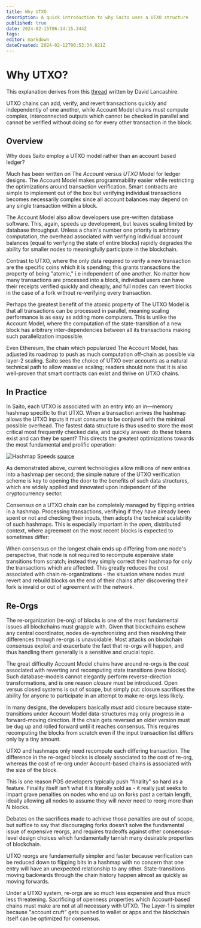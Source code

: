 ```yaml
---
title: Why UTXO
description: A quick introduction to why Saito uses a UTXO structure
published: true
date: 2024-02-15T06:14:15.344Z
tags: 
editor: markdown
dateCreated: 2024-02-12T00:53:34.021Z
---
```


# Why UTXO?

This explanation derives from this [thread](https://twitter.com/dlancashi/status/1756705883029934464) written by David Lancashire.

UTXO chains can add, verify, and revert transactions quickly and independently of one another, while Account Model chains must compute complex, interconnected outputs which cannot be checked in parallel and cannot be verified without doing so for every other transaction in the block.

## Overview

Why does Saito employ a UTXO model rather than an account based ledger?

Much has been written on The *Account* versus *UTXO* Model for ledger designs. The Account Model makes programmability easier while restricting the optimizations around transaction verification. Smart contracts are simple to implement out of the box but verifying individual transactions becomes necessarily complex since all account balances may depend on any single transaction within a block.

The Account Model also allow developers use pre-written database software. This, again, speeds up development, but leaves scaling limited by database throughput. Unless a chain's number one priority is arbitrary computation, the overhead associated with verifying individual account balances (equal to verifying the state of entire blocks) rapidly degrades the ability for smaller nodes to meaningfully participate in the blockchain.

Contrast to UTXO, where the only data required to verify a new transaction are the specific coins which it is spending; this grants transactions the property of being "atomic," i.e independent of one another. No matter how many transactions are processed into a block, individual users can have their receipts verified quickly and cheaply, and full nodes can revert blocks in the case of a fork without re-verifying every transaction.

Perhaps the greatest benefit of the atomic property of The UTXO Model is that all transactions can be processed in parallel, meaning scaling performance is as easy as adding more computers. This is unlike the Account Model, where the computation of the state-transition of a new block has arbitrary inter-dependencies between all its transactions making such parallelization impossible.

Even Ethereum, the chain which popularized The Account Model, has adjusted its roadmap to push as much computation off-chain as possible via layer-2 scaling. Saito sees the choice of UTXO over accounts as a natural technical path to allow massive scaling; readers should note that it is also well-proven that smart contracts can exist and thrive on UTXO chains.

## In Practice

In Saito, each UTXO is associated with an entry into an in—memory hashmap specific to that UTXO. When a transaction arrives the hashmap allows the UTXO inputs it must consume to be conjured with the minimal possible overhead. The fastest data structure is thus used to store the most critical most frequently checked data, and quickly answer: do these tokens exist and can they be spent? This directs the greatest optimizations towards the most fundamental and prolific operation:

![Hashmap Speeds](https://pbs.twimg.com/media/GGETcXlX0AAD6I2?format=jpg&name=small)
[source](https://tessil.github.10/2616/68/29/benchmark-hopscotch-map.html)

As demonstrated above, current technologies allow millions of new entries into a hashmap per second; the simple nature of the UTXO verification scheme is key to opening the door to the benefits of such data structures, which are widely applied and innovated upon independent of the cryptocurrency sector.

<!--
Nodes can delete the massive block data from rapid-memory access, as the critical information is now contained in this incredibly-compact and rapid-access data structure.

When you want to spend tokens, your transaction says "here is the utxo I want to spend...” the information in the spending tx is used to "recreate" the key that would have been used to add the UTXO, and the full nodes can check the hashmap - if an entry exists then the tokens must have been added.


This is now possible to do in parallel and doesn't require a database re-orging the chain is also much faster and doesn't run into the problems that smart contract—style chains do, because all the blockchain is really doing on the base layer is flipping entries in this hashmap.
-->

Consensus on a UTXO chain can be completely managed by flipping entries in a hashmap. Processing transactions, verifying if they have already been spent or not and checking their inputs, then adopts the technical scalability of such hashmaps. This is especially important in the *open*, distributed context, where agreement on the most recent blocks is expected to sometimes differ:

When consensus on the longest chain ends up differing from one node's perspective, that node is not required to recompute expensive state transitions from scratch; instead they simply correct their hashmap for only the transactions which are affected. This greatly reduces the cost associated with chain re-organizations - the situation where nodes must revert and rebuild blocks on the end of their chains after discovering their fork is invalid or out of agreement with the network.

## Re-Orgs

<!--
Entry A becomes unspendable and entries B and C become spendable.

If the chain rolls back in the other direction (such as during a re-org) B and C become unspendable and A becomes spendable.
-->

The re-organization (re-org) of blocks is one of the most fundamental issues all blockchains must grapple with. Given that blockchains eschew any central coordinator, nodes de-synchronizing and then resolving their differences through re-orgs is unavoidable. Most attacks on blockchain consensus exploit and exacerbate the fact that re-orgs will happen, and thus handling them generally is a sensitive and crucial topic.

The great difficulty Account Model chains have around re-orgs is the *cost* associated with reverting and recomputing state transitions (new blocks). Such database-models cannot elegantly perform reverse-direction transformations, and is one reason *closure* must be introduced. Open versus closed systems is out of scope, but simply put: closure sacrifices the ability for anyone to participate in an attempt to make re-orgs less likely.

In many designs, the developers basically *must* add closure because state-transitions under Account Model data-structures may only progress in a forward-moving direction. If the chain gets reversed an older version must be dug up and rolled forward until it reaches consensus. This requires recomputing the blocks from scratch even if the input transaction list differs only by a tiny amount. 

UTXO and hashmaps only need recompute each differing transaction. The difference in the re-orged blocks is closely associated to the cost of re-org, whereas the cost of re-org under Account-based chains is associated with the size of the block.

This is one reason POS developers typically push ”finality" so hard as a feature. Finality itself isn't what it is literally sold as - it really just seeks to impart grave penalties on nodes who end up on forks past a certain length, ideally allowing all nodes to assume they will never need to reorg more than $N$ blocks.

Debates on the sacrifices made to achieve those penalties are out of scope, but suffice to say that discouraging forks doesn't solve the fundamental issue of expensive reorgs, and requires tradeoffs against other consensus-level design choices which fundamentally tarnish many desirable properties of blockchain.

UTXO reorgs are fundamentally simpler and faster because verification can be reduced down to flipping bits in a hashmap with no concern that one entry will have an unexpected relationship to any other. State-transitions moving backwards through the chain history happen almost as quickly as moving forwards.

Under a UTXO system, re-orgs are so much less expensive and thus much less threatening. Sacrificing of openness properties which Account-based chains must make are not at all necessary with UTXO. The Layer-1 is simpler because "account cruft" gets pushed to wallet or apps and the blockchain itself can be optimized for consensus.

<!--
From this [thread](https://twitter.com/dlancashi/status/1756705883029934464)  
-->